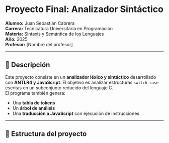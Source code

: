 # Proyecto Final: Analizador Sintáctico

**Alumno:** Juan Sebastián Cabrera  
**Carrera:** Tecnicatura Universitaria en Programación  
**Materia:** Sintaxis y Semántica de los Lenguajes  
**Año:** 2025  
**Profesor:** [Nombre del profesor]

---

## 🧠 Descripción

Este proyecto consiste en un **analizador léxico y sintáctico** desarrollado con **ANTLR4 y JavaScript**. El objetivo es analizar estructuras `switch-case` escritas en un subconjunto reducido del lenguaje C.  
El programa también genera:
- Una **tabla de tokens**
- Un **árbol de análisis**
- Una **traducción a JavaScript** con ejecución de instrucciones

---

## 📁 Estructura del proyecto


